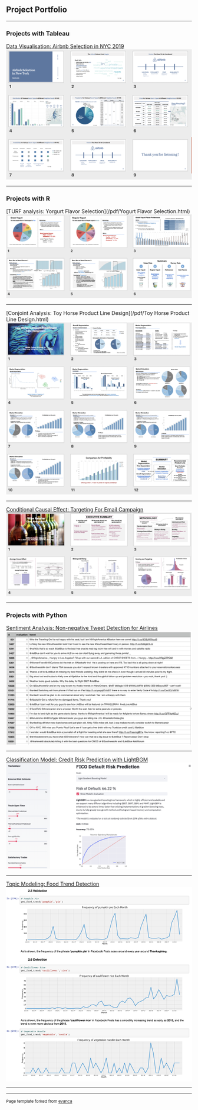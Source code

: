 ## Project Portfolio

---

### Projects with Tableau

[Data Visualisation: Airbnb Selection in NYC 2019](/pdf/Airbnb%20Selection%20in%20NYC_Susie%20Tao.pdf)
<img src="images/Airbnb%20Selection%20in%20NYC.png?raw=true"/>

---

### Projects with R

[TURF analysis: Yorgurt Flavor Selection](/pdf/Yogurt Flavor Selection.html)
<img src="images/Yogurt%20Flavor%20Selection.png?raw=true"/>

---
[Conjoint Analysis: Toy Horse Product Line Design](/pdf/Toy Horse Product Line Design.html)
<img src="images/Toy%20Horse%20Product%20Line%20Design.png?raw=true"/>

---
[Conditional Causal Effect: Targeting For Email Campaign](/pdf/Targeting%20For%20Email%20Campaign.pdf)
<img src="images/Targeting%20For%20Email%20Campaign.png?raw=true"/>

---

### Projects with Python

[Sentiment Analysis: Non-negative Tweet Detection for Airlines](/pdf/Non-negative%20Tweet%20Detection%20For%20Airlines.html)
<img src="images/Non-negative%20Tweet%20Detection%20For%20Airlines.png?raw=true"/>

---
[Classification Model: Credit Risk Prediction with LightBGM](/pdf/Credit%20Risk%20Prediction%20with%20LightBGM.pdf)
<img src="images/Credit%20Risk%20Prediction%20with%20LightBGM_1.png?raw=true"/>

---
[Topic Modeling: Food Trend Detection](/pdf/Food%20Trend%20Detection.html)
<img src="images/Food%20Trend%20Detection.png?raw=true"/>

---



---
<p style="font-size:11px">Page template forked from <a href="https://github.com/evanca/quick-portfolio">evanca</a></p>
<!-- Remove above link if you don't want to attibute -->
